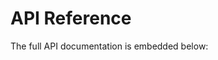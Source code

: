 # API Reference

The full API documentation is embedded below:

<swagger-ui src="platform.json"></swagger-ui>

